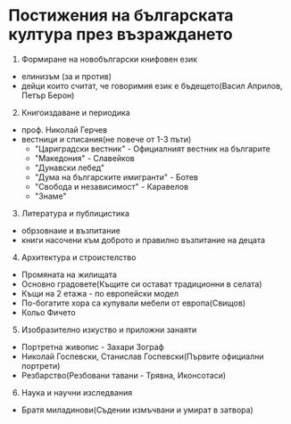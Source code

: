 Постижения на българската култура през възраждането
===================================================

1. Формиране на новобългарски книфовен език
 - елинизъм (за и против)
 - дейци които считат, че говоримия език е бъдещето(Васил Априлов, Петър Берон)
2. Книгоиздаване и периодика
 - проф. Николай Герчев
 - вестници и списания(не повече от 1-3 пъти)
   - "Цариградски вестник" - Официалният вестник на българите
   - "Македония" - Славейков
   - "Дунавски лебед"
   - "Дума на българските имигранти" - Ботев
   - "Свобода и независимост" - Каравелов
   - "Знаме"
3. Литература и публицистика
 - обрзовнаие и възпитание
 - книги насочени към доброто и правилно възпитание на децата
4. Архитектура и строистелство
 - Промяната на жилищата
 - Основно градовете(Къщите си остават традиционни в селата)
 - Къщи на 2 етажа - по европейски модел
 - По-богатите хора са купували мебели от европа(Свищов)
 - Кольо Фичето
5. Изобразително изкуство и приложни занаяти
 - Портретна живопис - Захари Зограф 
 - Николай Госпевски, Станислав Госпевски(Първите официални портрети)
 - Резбарство(Резбовани тавани - Трявна, Иконсотаси)
6. Наука и научни изследвания
 - Братя миладинови(Съдении измъчвани и умират в затвора)
